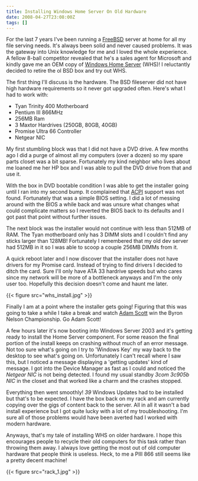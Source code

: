 ```yaml
---
title: Installing Windows Home Server On Old Hardware
date: 2008-04-27T23:08:00Z
tags: []
---
```


For the last 7 years I've been running a [FreeBSD](http://www.freebsd.org/ "FreeBSD") server at home for all my file serving needs. It's always been solid and never caused problems. It was the gateway into Unix knowledge for me and I loved the whole experience. A fellow 8-ball competitor revealed that he's a sales agent for Microsoft and kindly gave me an OEM copy of [Windows Home Server](http://www.microsoft.com/windows/products/winfamily/windowshomeserver/default.mspx "Windows Home Server") (WHS)! I reluctantly decided to retire the ol BSD box and try out WHS.

The first thing I'll discuss is the hardware. The BSD fileserver did not have high hardware requirements so it never got upgraded often. Here's what I had to work with:

* Tyan Trinity 400 Motherboard
* Pentium III 866MHz
* 256MB Ram
* 3 Maxtor Hardrives (250GB, 80GB, 40GB)
* Promise Ultra 66 Controller
* Netgear NIC

My first stumbling block was that I did not have a DVD drive. A few months ago I did a purge of almost all my computers (over a dozen) so my spare parts closet was a bit sparse. Fortunately my kind neighbor who lives about me loaned me her HP box and I was able to pull the DVD drive from that and use it.

With the box in DVD bootable condition I was able to get the installer going until I ran into my second bump. It complained that [ACPI](http://en.wikipedia.org/wiki/Advanced_Configuration_and_Power_Interface) support was not found. Fortunately that was a simple BIOS setting. I did a lot of messing around with the BIOS a while back and was unsure what changes what could complicate matters so I reverted the BIOS back to its defaults and I got past that point without further issues.

The next block was the installer would not continue with less than 512MB of RAM. The Tyan motherboard only has 3 DIMM slots and I couldn't find any sticks larger than 128MB! Fortunately I remembered that my old dev server had 512MB in it so I was able to scoop a couple 256MB DIMMs from it.

A quick reboot later and I now discover that the installer does not have drivers for my Promise card. Instead of trying to find drivers I decided to ditch the card. Sure I'll only have ATA 33 hardrive speeds but who cares since my network will be more of a bottleneck anyways and I'm the only user too. Hopefully this decision doesn't come and haunt me later.

{{< figure src="whs_install.jpg" >}}

Finally I am at a point where the installer gets going! Figuring that this was going to take a while I take a break and watch [Adam Scott](http://www.pgatour.com/golfers/024502/adam-scott/) win the Byron Nelson Championship. Go Adam Scott!

A few hours later it's now booting into Windows Server 2003 and it's getting ready to install the Home Server component. For some reason the final portion of the install keeps on crashing without much of an error message. Not too sure what's going on I try to 'Windows Key' my way back to the desktop to see what's going on. Unfortunately I can't recall where I saw this, but I noticed a message displaying a 'getting updates' kind of message. I got into the Device Manager as fast as I could and noticed the *Netgear NIC* is not being detected. I found my usual standby *3com 3c905b NIC* in the closet and that worked like a charm and the crashes stopped.

Everything then went smoothly! *39* Windows Updates had to be installed but that's to be expected. I have the box back on my rack and am currently copying over the gigs of content back to the server. All in all it wasn't a bad install experience but I got quite lucky with a lot of my troubleshooting. I'm sure all of those problems would have been averted had I worked with modern hardware.

Anyways, that's my tale of installing WHS on older hardware. I hope this encourages people to recycle their old computers for this task rather than throwing them away. I always love getting the most out of old computer hardware that people think is useless. Heck, to me a PIII 866 still seems like a pretty decent machine!

{{< figure src="rack_1.jpg" >}}

